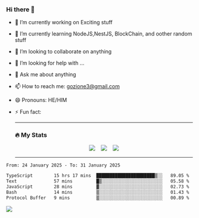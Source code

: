 ### Hi there 👋

<!--
**charlieScript/charlieScript** is a ✨ _special_ ✨ repository because its `README.md` (this file) appears on your GitHub profile.

Here are some ideas to get you started: -->

- 🔭 I’m currently working on Exciting stuff
- 🌱 I’m currently learning NodeJS,NestJS, BlockChain, and oother random stuff
- 👯 I’m looking to collaborate on anything
- 🤔 I’m looking for help with ...
- 💬 Ask me about anything
- 📫 How to reach me: gozione3@gmail.com
- 😄 Pronouns: HE/HIM
- ⚡ Fun fact:


  ---

  ### :fire: My Stats

  <div id="stats" align="center">
  <img src="http://github-readme-streak-stats.herokuapp.com?user=charlieScript&theme=dark&date_format=M%20j%5B%2C%20Y%5D" />&nbsp;&nbsp;&nbsp;
  <img src="https://github-readme-stats.vercel.app/api/top-langs/?username=charlieScript&layout=compact&theme=vision-friendly-dark"/>&nbsp;&nbsp;&nbsp;
  <img src="https://github-readme-stats.vercel.app/api?username=charlieScript&show_icons=true&theme=radical"/>
  </div>

  ---



<!--START_SECTION:waka-->

```txt
From: 24 January 2025 - To: 31 January 2025

TypeScript        15 hrs 17 mins  ██████████████████████▒░░   89.05 %
Text              57 mins         █▒░░░░░░░░░░░░░░░░░░░░░░░   05.58 %
JavaScript        28 mins         ▓░░░░░░░░░░░░░░░░░░░░░░░░   02.73 %
Bash              14 mins         ▒░░░░░░░░░░░░░░░░░░░░░░░░   01.43 %
Protocol Buffer   9 mins          ▒░░░░░░░░░░░░░░░░░░░░░░░░   00.89 %
```

<!--END_SECTION:waka-->
![](https://komarev.com/ghpvc/?username=charlieScript)
